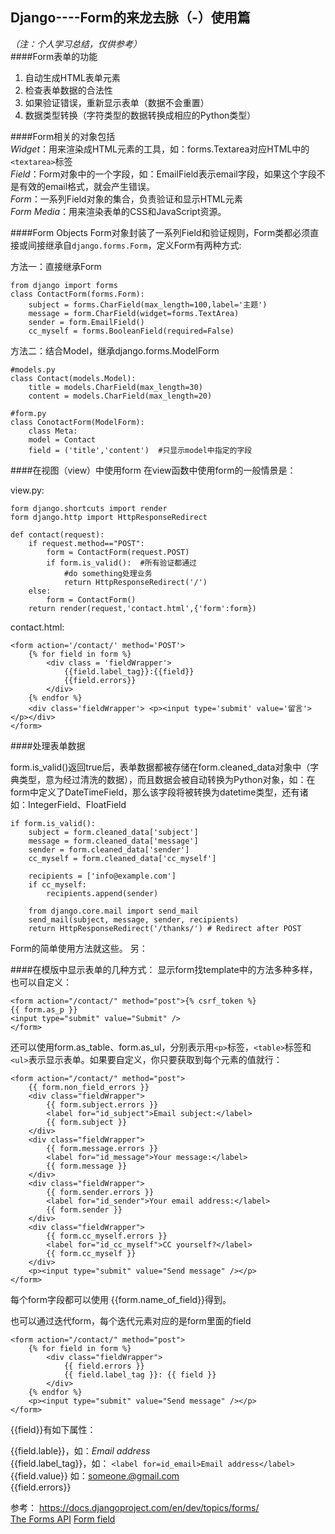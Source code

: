 Django----Form的来龙去脉（-）使用篇
-------------------------------
*（注：个人学习总结，仅供参考）*  
####Form表单的功能  
1. 自动生成HTML表单元素  
2. 检查表单数据的合法性  
3. 如果验证错误，重新显示表单（数据不会重置）  
4. 数据类型转换（字符类型的数据转换成相应的Python类型）  

####Form相关的对象包括  
*Widget*：用来渲染成HTML元素的工具，如：forms.Textarea对应HTML中的`<textarea>`标签  
*Field*：Form对象中的一个字段，如：EmailField表示email字段，如果这个字段不是有效的email格式，就会产生错误。  
*Form*：一系列Field对象的集合，负责验证和显示HTML元素  
*Form Media*：用来渲染表单的CSS和JavaScript资源。  

####Form Objects
Form对象封装了一系列Field和验证规则，Form类都必须直接或间接继承自`django.forms.Form`，定义Form有两种方式:  

方法一：直接继承Form   

    from django import forms
    class ContactForm(forms.Form):
        subject = forms.CharField(max_length=100,label='主题')
        message = form.CharField(widget=forms.TextArea)
        sender = form.EmailField()
        cc_myself = forms.BooleanField(required=False)

方法二：结合Model，继承django.forms.ModelForm  

    #models.py
    class Contact(models.Model):
        title = models.CharField(max_length=30)
        content = models.CharField(max_length=20)
    
    #form.py
    class ConotactForm(ModelForm):
        class Meta:
        model = Contact
        field = ('title','content')  #只显示model中指定的字段

####在视图（view）中使用form 
在view函数中使用form的一般情景是：  

view.py:  

    form django.shortcuts import render
    form django.http import HttpResponseRedirect
    
    def contact(request):
        if request.method=="POST":
            form = ContactForm(request.POST)
            if form.is_valid():  #所有验证都通过
                #do something处理业务
                return HttpResponseRedirect('/')
        else:
            form = ContactForm()
        return render(request,'contact.html',{'form':form})

contact.html:  

    <form action='/contact/' method='POST'>
        {% for field in form %}
            <div class = 'fieldWrapper'>
                {{field.label_tag}}:{{field}}
                {{field.errors}}
            </div>
        {% endfor %}
        <div class='fieldWrapper'> <p><input type='submit' value='留言'></p></div>
    </form>

####处理表单数据  

form.is_valid()返回true后，表单数据都被存储在form.cleaned_data对象中（字典类型，意为经过清洗的数据），而且数据会被自动转换为Python对象，如：在form中定义了DateTimeField，那么该字段将被转换为datetime类型，还有诸如：IntegerField、FloatField  

    if form.is_valid():
        subject = form.cleaned_data['subject']
        message = form.cleaned_data['message']
        sender = form.cleaned_data['sender']
        cc_myself = form.cleaned_data['cc_myself']
    
        recipients = ['info@example.com']
        if cc_myself:
            recipients.append(sender)
    
        from django.core.mail import send_mail
        send_mail(subject, message, sender, recipients)
        return HttpResponseRedirect('/thanks/') # Redirect after POST

Form的简单使用方法就这些。 另：   

####在模版中显示表单的几种方式：
显示form找template中的方法多种多样，也可以自定义：  

    <form action="/contact/" method="post">{% csrf_token %}
    {{ form.as_p }}
    <input type="submit" value="Submit" />
    </form>

还可以使用form.as_table、form.as_ul，分别表示用`<p>`标签，`<table>`标签和`<ul>`表示显示表单。如果要自定义，你只要获取到每个元素的值就行：  

    <form action="/contact/" method="post">
        {{ form.non_field_errors }}
        <div class="fieldWrapper">
            {{ form.subject.errors }}
            <label for="id_subject">Email subject:</label>
            {{ form.subject }}
        </div>
        <div class="fieldWrapper">
            {{ form.message.errors }}
            <label for="id_message">Your message:</label>
            {{ form.message }}
        </div>
        <div class="fieldWrapper">
            {{ form.sender.errors }}
            <label for="id_sender">Your email address:</label>
            {{ form.sender }}
        </div>
        <div class="fieldWrapper">
            {{ form.cc_myself.errors }}
            <label for="id_cc_myself">CC yourself?</label>
            {{ form.cc_myself }}
        </div>
        <p><input type="submit" value="Send message" /></p>
    </form>
每个form字段都可以使用 {{form.name_of_field}}得到。

也可以通过迭代form，每个迭代元素对应的是form里面的field  

    <form action="/contact/" method="post">
        {% for field in form %}
            <div class="fieldWrapper">
                {{ field.errors }}
                {{ field.label_tag }}: {{ field }}
            </div>
        {% endfor %}
        <p><input type="submit" value="Send message" /></p>
    </form>
{{field}}有如下属性：  

{{field.lable}}，如：*Email address*  
{{field.label\_tag}}，如： `<label for=id_email>Email address</label>`  
{{field.value}} 如：someone.@gmail.com  
{{field.errors}}  

参考：
https://docs.djangoproject.com/en/dev/topics/forms/  
[The Forms API](https://docs.djangoproject.com/en/1.5/ref/forms/api/)
[Form field](https://docs.djangoproject.com/en/1.5/ref/forms/fields/)
